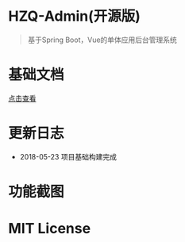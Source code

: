 # HZQ-Admin(开源版)

> 基于Spring Boot，Vue的单体应用后台管理系统

# 基础文档

[点击查看](http://www.hzqing.com)

# 更新日志

- 2018-05-23 项目基础构建完成

# 功能截图


# MIT License


